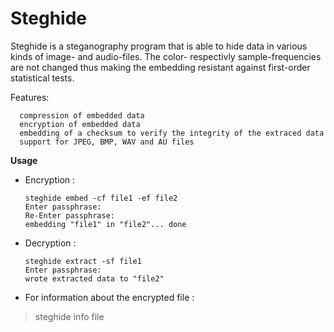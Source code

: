 # Steghide

Steghide is a steganography program that is able to hide data in various kinds of image- and audio-files.
The color- respectivly sample-frequencies are not changed thus making the embedding resistant against first-order statistical tests. 

 Features:

      compression of embedded data
      encryption of embedded data
      embedding of a checksum to verify the integrity of the extraced data
      support for JPEG, BMP, WAV and AU files

**Usage**

* Encryption :

      steghide embed -cf file1 -ef file2
      Enter passphrase:
      Re-Enter passphrase:
      embedding "file1" in "file2"... done

* Decryption :

      steghide extract -sf file1
      Enter passphrase:
      wrote extracted data to "file2"
      
* For information about the encrypted file :

> steghide info file
